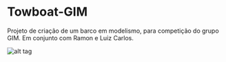 # Towboat-GIM
Projeto de criação de um barco em modelismo, para competição do grupo GIM. 
Em conjunto com Ramon e Luiz Carlos.

![alt tag](https://github.com/Giansama/Towboat-GIM.git)
